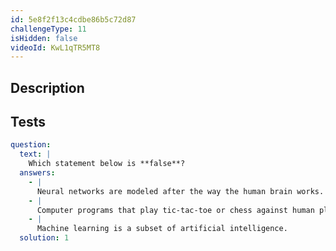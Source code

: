 ```yaml
---
id: 5e8f2f13c4cdbe86b5c72d87
challengeType: 11
isHidden: false
videoId: KwL1qTR5MT8
---
```


## Description

<section id='description'>
</section>

## Tests

<section id='tests'>

```yml
question:
  text: |
    Which statement below is **false**?
  answers:
    - |
      Neural networks are modeled after the way the human brain works.
    - |
      Computer programs that play tic-tac-toe or chess against human players are examples of simple artificial intelligence.
    - |
      Machine learning is a subset of artificial intelligence.
  solution: 1
```

</section>
